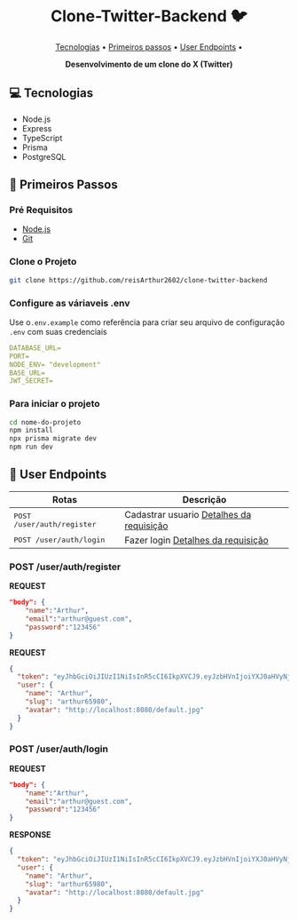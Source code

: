 <h1 align="center" style="font-weight: bold;"> Clone-Twitter-Backend 🐦</h1>

<p align="center">
 <a href="#tech">Tecnologias</a> • 
 <a href="#started">Primeiros passos</a> • 
  <a href="#user-routes">User Endpoints</a> • 
</p>

<p align="center">
    <b>Desenvolvimento de um clone do X (Twitter)</b>
</p>

<h2 id="technologies">💻 Tecnologias</h2>

- Node.js
- Express
- TypeScript
- Prisma
- PostgreSQL

<h2 id="started">🚀 Primeiros Passos</h2>

<h3>Pré Requisitos</h3>

- [Node.js](https://nodejs.org/pt)
- [Git](https://git-scm.com/)

<h3>Clone o Projeto</h3>

```bash
git clone https://github.com/reisArthur2602/clone-twitter-backend
```

<h3>Configure as váriaveis .env </h2>

Use o`.env.example` como referência para criar seu arquivo de configuração `.env` com suas credenciais

```yaml
DATABASE_URL=
PORT=
NODE_ENV= "development"
BASE_URL=
JWT_SECRET=
```

<h3>Para iniciar o projeto</h3>

```bash
cd nome-do-projeto
npm install
npx prisma migrate dev
npm run dev
```

<h2 id="user-routes">📍 User Endpoints</h2>

| Rotas                               | Descrição                                                  |
| ----------------------------------- | ---------------------------------------------------------- |
| <kbd>POST /user/auth/register</kbd> | Cadastrar usuario [Detalhes da requisição](#register-user) |
| <kbd>POST /user/auth/login</kbd>    | Fazer login [Detalhes da requisição](#login-user)          |

<h3 id="register-user">POST /user/auth/register</h3>

**REQUEST**

```json
"body": {
	"name":"Arthur",
	"email":"arthur@guest.com",
	"password":"123456"
}
```

**REQUEST**

```json
{
  "token": "eyJhbGciOiJIUzI1NiIsInR5cCI6IkpXVCJ9.eyJzbHVnIjoiYXJ0aHVyNjU5ODAiLCJpYXQiOjE3MzE4NjcxOTB9._d_WBdg92AexHliaQbFqGlxofJfz4c52smZ7xGtS_7U",
  "user": {
    "name": "Arthur",
    "slug": "arthur65980",
    "avatar": "http://localhost:8080/default.jpg"
  }
}
```

<h3 id="login-user">POST /user/auth/login</h3>

**REQUEST**

```json
"body": {
	"name":"Arthur",
	"email":"arthur@guest.com",
	"password":"123456"
}
```

**RESPONSE**

```json
{
  "token": "eyJhbGciOiJIUzI1NiIsInR5cCI6IkpXVCJ9.eyJzbHVnIjoiYXJ0aHVyNjU5ODAiLCJpYXQiOjE3MzE4NjcxOTB9._d_WBdg92AexHliaQbFqGlxofJfz4c52smZ7xGtS_7U",
  "user": {
    "name": "Arthur",
    "slug": "arthur65980",
    "avatar": "http://localhost:8080/default.jpg"
  }
}
```
